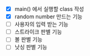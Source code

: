 - [x] main() 에서 실행할 class 작성
- [x] random number 만드는 기능
- [ ] 사용자의 입력 받는 기능
- [ ] 스트라이크 판별 기능
- [ ] 볼 판별 기능
- [ ] 낫싱 판별 기능